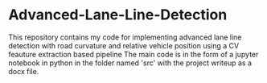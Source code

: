 # Advanced-Lane-Line-Detection
This repository contains my code for implementing advanced lane line detection with road curvature and relative vehicle position using a CV feauture extraction based pipeline
The main code is in the form of a jupyter notebook in python in the folder named 'src' with the project writeup as a docx file.
